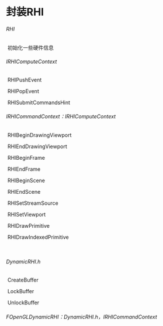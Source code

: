 # 封装RHI

###### RHI

​	初始化一些硬件信息

###### IRHIComputeContext

​	RHIPushEvent

​	RHIPopEvent

​	RHISubmitCommandsHint

###### IRHICommandContext：IRHIComputeContext

​	RHIBeginDrawingViewport

​	RHIEndDrawingViewport

​	RHIBeginFrame

​	RHIEndFrame

​	RHIBeginScene

​	RHIEndScene

​	RHISetStreamSource

​	RHISetViewport

​	RHIDrawPrimitive

​	RHIDrawIndexedPrimitive

​	

###### DynamicRHI.h

​	CreateBuffer

​	LockBuffer

​	UnlockBuffer

###### FOpenGLDynamicRHI：DynamicRHI.h，IRHICommandContext

​	

​	